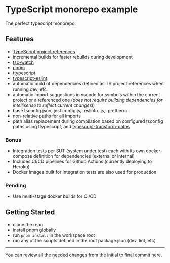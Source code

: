 # TypeScript monorepo example

The perfect typescript monorepo.

## Features

- [TypeScript project references](https://www.typescriptlang.org/docs/handbook/project-references.html)
- incremental builds for faster rebuilds during development
- [tsc-watch](https://github.com/gilamran/tsc-watch)
- [pnpm](https://pnpm.js.org/)
- [ttypescript](https://github.com/cevek/ttypescript)
- [typescript-eslint](https://github.com/typescript-eslint/typescript-eslint)
- automatic build of dependencies defined as TS project references when running dev, etc
- automatic import suggestions in vscode for symbols within the current project or a referenced one (_does not require building dependencies for intellisense to reflect current changes!_)
- base tsconfig.json, jest.config.js, .eslintrc.js, .prettierrc
- non-relative paths for all imports
- path alias replacement during compilation based on configured tsconfig paths using ttypescript, and [typescript-transform-paths](https://github.com/LeDDGroup/typescript-transform-paths)

### Bonus

- Integration tests per SUT (system under test) each with its own docker-compose definition for dependencies (external or internal)
- Includes CI/CD pipelines for Github Actions (currently deploying to Heroku)
- Docker images built for integration tests are also used for production

### Pending

- Use multi-stage docker builds for CI/CD

## Getting Started

- clone the repo
- install pnpm globally
- run `pnpm install` in the workspace root
- run any of the scripts defined in the root package.json (dev, lint, etc)

---

You can review all the needed changes from the initial to final commit [here](https://github.com/rhyek/typescript-monorepo-example/compare/d5a703c9304376297fa39418e20255e8dd60cc90..7e732e7179ad82066f8e5655bd35babc38764a2c).
